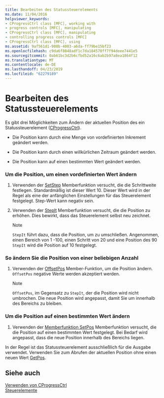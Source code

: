 ```yaml
---
title: Bearbeiten des Statussteuerelements
ms.date: 11/04/2016
helpviewer_keywords:
- CProgressCtrl class [MFC], working with
- progress controls [MFC], manipulating
- CProgressCtrl class [MFC], manipulating
- controlling progress controls [MFC]
- CProgressCtrl class [MFC], using
ms.assetid: 9af561d1-980b-4003-a6da-ff79be15bf23
ms.openlocfilehash: c9da6f8048adf1c7da184570ff7f94deee7441e5
ms.sourcegitcommit: 0ab61bc3d2b6cfbd52a16c6ab2b97a8ea1864f12
ms.translationtype: MT
ms.contentlocale: de-DE
ms.lasthandoff: 04/23/2019
ms.locfileid: "62279189"
---
```

# <a name="manipulating-the-progress-control"></a>Bearbeiten des Statussteuerelements

Es gibt drei Möglichkeiten zum Ändern der aktuellen Position des ein Statussteuerelement ([CProgressCtrl](../mfc/reference/cprogressctrl-class.md)).

- Die Position kann durch eine Menge von vordefinierten Inkrement geändert werden.

- Die Position kann durch einen willkürlichen Zeitraum geändert werden.

- Die Position kann auf einen bestimmten Wert geändert werden.

### <a name="to-change-the-position-by-a-preset-amount"></a>Um die Position, um einen vordefinierten Wert ändern

1. Verwenden der [SetStep](../mfc/reference/cprogressctrl-class.md#setstep) Memberfunktion versucht, die die Schrittweite festlegen. Standardmäßig ist dieser Wert 10. Dieser Wert wird in der Regel als eine der anfänglichen Einstellungen für das Steuerelement festgelegt. Step-Wert kann negativ sein.

1. Verwenden der [StepIt](../mfc/reference/cprogressctrl-class.md#stepit) Memberfunktion versucht, die die Position zu erhöhen. Dies bewirkt, dass das Steuerelement selbst neu zeichnet.

    > [!NOTE]
    >  `StepIt` führt dazu, dass die Position, um zu umschließen. Angenommen, einen Bereich von 1 -100, einen Schritt von 20 und eine Position des 90 `StepIt` wird die Position auf 10 festgelegt.

### <a name="to-change-the-position-by-an-arbitrary-amount"></a>So ändern Sie die Position von einer beliebigen Anzahl

1. Verwenden der [OffsetPos](../mfc/reference/cprogressctrl-class.md#offsetpos) Member-Funktion, um die Position ändern. `OffsetPos` negative Werte werden akzeptiert werden.

    > [!NOTE]
    >  `OffsetPos`, im Gegensatz zu `StepIt`, der die Position wird nicht umbrochen. Die neue Position wird angepasst, damit Sie um innerhalb des Bereichs zu bleiben.

### <a name="to-change-the-position-to-a-specific-value"></a>Um die Position auf einen bestimmten Wert ändern

1. Verwenden der [Memberfunktion SetPos](../mfc/reference/cprogressctrl-class.md#setpos) Memberfunktion versucht, die die Position auf einen bestimmten Wert festgelegt. Bei Bedarf wird angepasst, dass die neue Position innerhalb des Bereichs liegen.

In der Regel ist das Statussteuerelement ausschließlich für die Ausgabe verwendet. Verwenden Sie zum Abrufen der aktuellen Position ohne einen neuen Wert [GetPos](../mfc/reference/cprogressctrl-class.md#getpos).

## <a name="see-also"></a>Siehe auch

[Verwenden von CProgressCtrl](../mfc/using-cprogressctrl.md)<br/>
[Steuerelemente](../mfc/controls-mfc.md)
